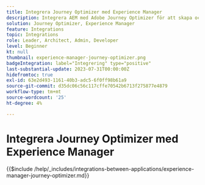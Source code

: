 ```yaml
---
title: Integrera Journey Optimizer med Experience Manager
description: Integrera AEM med Adobe Journey Optimizer för att skapa och hantera kundresor.
solution: Journey Optimizer, Experience Manager
feature: Integrations
topic: Integrations
role: Leader, Architect, Admin, Developer
level: Beginner
kt: null
thumbnail: experience-manager-journey-optimizer.png
badgeIntegration: label="Integrering" type="positive"
last-substantial-update: 2023-07-31T00:00:00Z
hidefromtoc: true
exl-id: 63e2d493-1161-40b3-adc5-6f0ff98b61a9
source-git-commit: d35dc06c56c117cffe70542b6713f275877e4879
workflow-type: tm+mt
source-wordcount: '25'
ht-degree: 4%

---
```


# Integrera Journey Optimizer med Experience Manager

{{$include /help/_includes/integrations-between-applications/experience-manager-journey-optimizer.md}}

